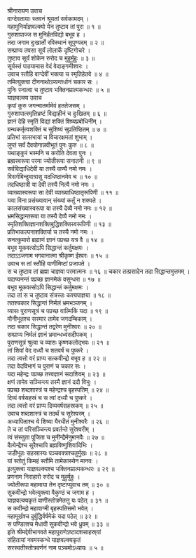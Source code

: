 श्रीनारायण उवाच  
वाग्देवतायाः स्तवनं श्रूयतां सर्वकामदम् ।  
महामुनिर्याज्ञवल्क्यो येन तुष्टाव तां पुरा ॥ १ ॥  
गुरुशापाज्ज स मुनिर्हतविद्यो बभूव ह ।  
तदा जगाम दुःखार्तो रविस्थानं सुपुण्यदम् ॥ २ ॥  
सम्प्राप्य तपसा सूर्यं लोलार्के दृष्टिगोचरे ।  
तुष्टाव सूर्यं शोकेन रुरोद च मुहुर्मुहुः ॥ ३ ॥  
सूर्यस्तं पाठयामास वेदं वेदाङ्‌गमीश्वरः ।  
उवाच स्तौहि वाग्देवीं भक्त्या च स्मृतिहेतवे ॥ ४ ॥  
तमित्युक्त्वा दीननाथोऽप्यन्तर्धानं चकार सः ।  
मुनिः स्नात्वा च तुष्टाव भक्तिनम्रात्मकन्धरः ॥ ५ ॥  
याज्ञवल्क्य उवाच  
कृपां कुरु जगन्मातर्मामेवं हततेजसम् ।  
गुरुशापात्स्मृतिभ्रष्टं विद्याहीनं च दुःखितम् ॥ ६ ॥  
ज्ञानं देहि स्मृतिं विद्यां शक्तिं शिष्यप्रबोधिनीम् ।  
ग्रन्थकर्तृत्वशक्तिं च सुशिष्यं सुप्रतिष्ठितम् ॥ ७ ॥  
प्रतिभां सत्सभायां च विचारक्षमतां शुभाम् ।  
लुप्तं सर्वं दैवयोगान्नवीभूतं पुनः कुरु ॥ ८ ॥  
यथाङ्‌कुरं भस्मनि च करोति देवता पुनः ।  
ब्रह्मस्वरूपा परमा ज्योतीरूपा सनातनी ॥ ९ ॥  
सर्वविद्याधिदेवी या तस्यै वाण्यै नमो नमः ।  
विसर्गबिन्दुमात्रासु यदधिष्ठानमेव च ॥ १० ॥  
तदधिष्ठात्री या देवी तस्यै नित्यै नमो नमः ।  
व्याख्यास्वरूपा सा देवी व्याख्याधिष्ठातृरूपिणी ॥ ११ ॥  
यया विना प्रसंख्यावान् संख्यां कर्तुं न शक्यते ।  
कालसंख्यास्वरूपा या तस्यै देव्यै नमो नमः ॥ १२ ॥  
भ्रमसिद्धान्तरूपा या तस्यै देव्यै नमो नमः ।  
स्मृतिशक्तिज्ञानशक्तिबुद्धिशक्तिस्वरूपिणी ॥ १३ ॥  
प्रतिभाकल्पनाशक्तिर्या च तस्यै नमो नमः ।  
सनत्कुमारो ब्रह्माणं ज्ञानं पप्रच्छ यत्र वै ॥ १४ ॥  
बभूव मूकवत्सोऽपि सिद्धान्तं कर्तुमक्षमः ।  
तदाऽऽजगाम भगवानात्मा श्रीकृष्ण ईश्वरः ॥ १५ ॥  
उवाच स तां स्तौहि वाणीमिष्टां प्रजापते ।  
स च तुष्टाव तां ब्रह्मा चाज्ञया परमात्मनः ॥ १६ ॥
चकार तत्प्रसादेन तदा सिद्धान्तमुत्तमम् ।  
यदाप्यनन्तं पप्रच्छ ज्ञानमेकं वसुन्धरा ॥ १७ ॥  
बभूव मूकवत्सोऽपि सिद्धान्तं कर्तुमक्षमः ।  
तदा तां स च तुष्टाव संत्रस्तः कश्यपाज्ञया ॥ १८ ॥  
ततश्चकार सिद्धान्तं निर्मलं भ्रमभञ्जनम् ।  
व्यासः पुराणसूत्रं च पप्रच्छ वाल्मिकिं यदा ॥ १९ ॥  
मौनीभूतश्च सस्मार तामेव जगदम्बिकाम् ।  
तदा चकार सिद्धान्तं तद्वरेण मुनीश्वरः ॥ २० ॥  
सम्प्राप्य निर्मलं ज्ञानं भ्रमान्धध्वंसदीपकम् ।  
पुराणसूत्रं श्रुत्वा च व्यासः कृष्णकलोद्भवः ॥ २१ ॥  
तां शिवां वेद दध्यौ च शतवर्षं च पुष्करे ।  
तदा त्वत्तो वरं प्राप्य सत्कवीन्द्रो बभूव ह ॥ २२ ॥  
तदा वेदविभागं च पुराणं च चकार सः ।  
यदा महेन्द्रः पप्रच्छ तत्त्वज्ञानं सदाशिवम् ॥ २३ ॥  
क्षणं तामेव सञ्चिन्त्य तस्मै ज्ञानं ददौ विभुः ।  
पप्रच्छ शब्दशास्त्रं च महेन्द्रश्च बृहस्पतिम् ॥ २४ ॥  
दिव्यं वर्षसहस्रं च स त्वां दध्यौ च पुष्करे ।  
तदा त्वत्तो वरं प्राप्य दिव्यवर्षसहस्रकम् ॥ २५ ॥  
उवाच शब्दशास्त्रं च तदर्थं च सुरेश्वरम् ।  
अध्यापिताश्च ये शिष्या यैरधीतं मुनीश्वरैः ॥ २६ ॥  
ते च तां परिसञ्चिन्त्य प्रवर्तन्ते सुरेश्वरीम् ।  
त्वं संस्तुता पूजिता च मुनीन्द्रैर्मनुमानवैः ॥ २७ ॥  
दैत्येन्द्रैश्च सुरैश्चापि ब्रह्मविष्णुशिवादिभिः ।  
जडीभूतः सहस्रास्यः पञ्चवक्त्रश्चतुर्मुखः ॥ २८ ॥  
यां स्तोतुं किमहं स्तौमि तामेकास्येन मानवः ।  
इत्युक्त्वा याज्ञवल्क्यश्च भक्तिनम्रात्मकन्धरः ॥ २९ ॥  
प्रणनाम निराहारो रुरोद च मुहुर्मुहुः ।  
ज्योतीरूपा महामाया तेन दृष्टाप्युवाच तम् ॥ ३० ॥  
सुकवीन्द्रो भवेत्युक्त्वा वैकुण्ठं च जगाम ह ।  
याज्ञवल्क्यकृतं वाणीस्तोत्रमेतत्तु यः पठेत् ॥ ३१ ॥  
स कवीन्द्रो महावाग्मी बृहस्पतिसमो भवेत् ।  
महामूर्खश्च दुर्बुद्धिर्वर्षमेकं यदा पठेत् ॥ ३२ ॥  
स पण्डितश्च मेधावी सुकवीन्द्रो भवे ध्रुवम् ॥ ३३ ॥  
इति श्रीमद्देवीभागवते महापुराणेऽष्टादशसाहस्र्यां  
संहितायां नवमस्कन्धे याज्ञवल्क्यकृतं  
सरस्वतीस्तोत्रवर्णनं नाम पञ्चमोऽध्यायः ॥ ५ ॥
